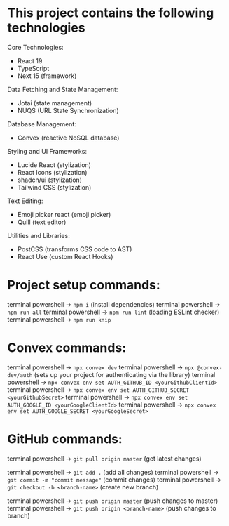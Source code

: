 # This project contains the following technologies

Core Technologies:
- React 19
- TypeScript
- Next 15 (framework)

Data Fetching and State Management:
- Jotai (state management)
- NUQS (URL State Synchronization)

Database Management:
- Convex (reactive NoSQL database)

Styling and UI Frameworks:
- Lucide React (stylization)
- React Icons (stylization)
- shadcn/ui (stylization)
- Tailwind CSS (stylization)

Text Editing:
- Emoji picker react (emoji picker)
- Quill (text editor)

Utilities and Libraries:
- PostCSS (transforms CSS code to AST)
- React Use (custom React Hooks)


# Project setup commands:
terminal powershell -> `npm i` (install dependencies)
terminal powershell -> `npm run all`
terminal powershell -> `npm run lint` (loading ESLint checker)
terminal powershell -> `npm run knip`

# Convex commands:
terminal powershell -> `npx convex dev`
terminal powershell -> `npx @convex-dev/auth` (sets up your project for authenticating via the library)
terminal powershell -> `npx convex env set AUTH_GITHUB_ID <yourGithubClientId>`
terminal powershell -> `npx convex env set AUTH_GITHUB_SECRET <yourGithubSecret>`
terminal powershell -> `npx convex env set AUTH_GOOGLE_ID <yourGoogleClientId>`
terminal powershell -> `npx convex env set AUTH_GOOGLE_SECRET <yourGoogleSecret>`

# GitHub commands:
terminal powershell -> `git pull origin master` (get latest changes)

terminal powershell -> `git add .` (add all changes)
terminal powershell -> `git commit -m "commit message"` (commit changes)
terminal powershell -> `git checkout -b <branch-name>` (create new branch)

terminal powershell -> `git push origin master` (push changes to master)
terminal powershell -> `git push origin <branch-name>` (push changes to branch)
